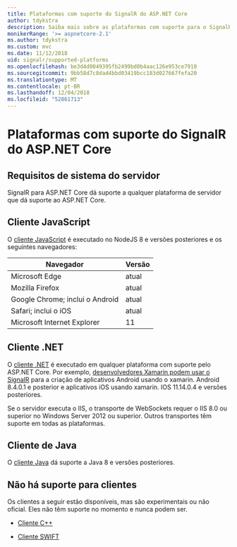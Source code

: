 ```yaml
---
title: Plataformas com suporte do SignalR do ASP.NET Core
author: tdykstra
description: Saiba mais sobre as plataformas com suporte para o SignalR do ASP.NET Core.
monikerRange: '>= aspnetcore-2.1'
ms.author: tdykstra
ms.custom: mvc
ms.date: 11/12/2018
uid: signalr/supported-platforms
ms.openlocfilehash: be3d4d0049395fb2499bd0b4aac126e953ce7910
ms.sourcegitcommit: 9bb58d7c8dad4bbd03419bcc183d027667fefa20
ms.translationtype: MT
ms.contentlocale: pt-BR
ms.lasthandoff: 12/04/2018
ms.locfileid: "52861713"
---
```

# <a name="aspnet-core-signalr-supported-platforms"></a>Plataformas com suporte do SignalR do ASP.NET Core

## <a name="server-system-requirements"></a>Requisitos de sistema do servidor

SignalR para ASP.NET Core dá suporte a qualquer plataforma de servidor que dá suporte ao ASP.NET Core.

## <a name="javascript-client"></a>Cliente JavaScript

O [cliente JavaScript](https://www.npmjs.com/package/@aspnet/signalr) é executado no NodeJS 8 e versões posteriores e os seguintes navegadores:

| Navegador                         | Versão |
| ------------------------------- | ------- |
| Microsoft Edge                  | atual |
| Mozilla Firefox                 | atual |
| Google Chrome; inclui o Android | atual |
| Safari; inclui o iOS            | atual |
| Microsoft Internet Explorer     | 11      |
 
## <a name="net-client"></a>Cliente .NET

O [cliente .NET](https://www.nuget.org/packages/Microsoft.AspNetCore.SignalR/) é executado em qualquer plataforma com suporte pelo ASP.NET Core. Por exemplo, [desenvolvedores Xamarin podem usar o SignalR](https://github.com/aspnet/Announcements/issues/305) para a criação de aplicativos Android usando o xamarin. Android 8.4.0.1 e posterior e aplicativos iOS usando xamarin. IOS 11.14.0.4 e versões posteriores.

Se o servidor executa o IIS, o transporte de WebSockets requer o IIS 8.0 ou superior no Windows Server 2012 ou superior. Outros transportes têm suporte em todas as plataformas.

## <a name="java-client"></a>Cliente de Java

O [cliente Java](https://search.maven.org/artifact/com.microsoft.aspnet/signalr) dá suporte a Java 8 e versões posteriores.

## <a name="unsupported-clients"></a>Não há suporte para clientes

Os clientes a seguir estão disponíveis, mas são experimentais ou não oficial. Eles não têm suporte no momento e nunca podem ser.

* [Cliente C++](https://github.com/aspnet/SignalR/tree/master/clients/cpp)

* [Cliente SWIFT](https://github.com/moozzyk/SignalR-Client-Swift)
